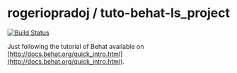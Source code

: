 rogeriopradoj / tuto-behat-ls_project
=====================================

[![Build Status](https://travis-ci.org/rogeriopradoj/tuto-behat-ls_project.png?branch=master)](https://travis-ci.org/rogeriopradoj/tuto-behat-ls_project)

Just following the tutorial of Behat available on [http://docs.behat.org/quick_intro.html](http://docs.behat.org/quick_intro.html).
